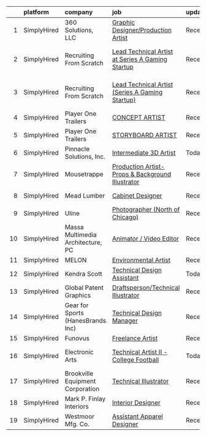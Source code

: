 

|    | platform    | company                           | job                                                                                                                                                            | update_time   | location                       |
|---:|:------------|:----------------------------------|:---------------------------------------------------------------------------------------------------------------------------------------------------------------|:--------------|:-------------------------------|
|  1 | SimplyHired | 360 Solutions, LLC                | [Graphic Designer/Production Artist](https://www.simplyhired.com/job/wTKuKhJFue8gAenatIutsqNnn1KWWLvcslbVcB2Shz7OnZLg523oNA?q=technical+artist)                | Recently      | Remote                         |
|  2 | SimplyHired | Recruiting From Scratch           | [Lead Technical Artist at Series A Gaming Startup](https://www.simplyhired.com/job/s0l4ucMWk4mBM5zMrRuuBuJaJSAEyvkMoxzUuXRNWNPjQHS6dAMmIw?q=technical+artist)  | Recently      | San Antonio, TX +126 locations |
|  3 | SimplyHired | Recruiting From Scratch           | [Lead Technical Artist (Series A Gaming Startup)](https://www.simplyhired.com/job/D31SbZDT4r06CJNDjmDIpjhyjNUYMgnSIzcS17CbGyyteL5lJC1mOQ?q=technical+artist)   | Recently      | San Antonio, TX +126 locations |
|  4 | SimplyHired | Player One Trailers               | [CONCEPT ARTIST](https://www.simplyhired.com/job/NHSymmraphyw8uHdSkV5Et_VVAdt0q4UIaYh_zD91KukT2nlM8P-Uw?q=technical+artist)                                    | Recently      | Bellingham, WA                 |
|  5 | SimplyHired | Player One Trailers               | [STORYBOARD ARTIST](https://www.simplyhired.com/job/WsM3HESh11erc7gbrwmB9wOuLc4G8EpuzkIDIBZRmQv2tJ5MIdyzZQ?q=technical+artist)                                 | Recently      | Bellingham, WA                 |
|  6 | SimplyHired | Pinnacle Solutions, Inc.          | [Intermediate 3D Artist](https://www.simplyhired.com/job/kpUJ4W2he_pp8vliQBbN2ljt5CBbQE6JZkVzu99NRw2PwAy2itqpjw?q=technical+artist)                            | Today         | Huntsville, AL                 |
|  7 | SimplyHired | Mousetrappe                       | [Production Artist- Props & Background Illustrator](https://www.simplyhired.com/job/qUFdFG7VtGV5YNxFvoBR_ltmIayKqg5GJIJim-wsMKzBevmQGoqqwA?q=technical+artist) | Recently      | Remote                         |
|  8 | SimplyHired | Mead Lumber                       | [Cabinet Designer](https://www.simplyhired.com/job/FDC5kXVP7k2NtMzXz-anB75MbWASU9wjfyacIf56q67_rQAeSro0dA?q=technical+artist)                                  | Recently      | Manhattan, KS                  |
|  9 | SimplyHired | Uline                             | [Photographer (North of Chicago)](https://www.simplyhired.com/job/7yOvcqy2ONvWvQzcyBHbNPiCvmjFWqLrhaWngcwoPyiXstcWbONGeA?q=technical+artist)                   | Recently      | Chicago, IL                    |
| 10 | SimplyHired | Massa Multimedia Architecture, PC | [Animator / Video Editor](https://www.simplyhired.com/job/VC7JfJrBMl7HfJjIpxPdwdhkFpHc1DXfvV2kbeov_siYwBgXxV1Sww?q=technical+artist)                           | Recently      | Neptune City, NJ               |
| 11 | SimplyHired | MELON                             | [Environmental Artist](https://www.simplyhired.com/job/TtBIPg7YOFwDAFctkWl7pdTyYs85lFsQJOzP6_0qOsLl6eCsLXgrKQ?q=technical+artist)                              | Recently      | Remote                         |
| 12 | SimplyHired | Kendra Scott                      | [Technical Design Assistant](https://www.simplyhired.com/job/qNCU5mZ8DTmnPw6alHmo_TL5gWDk-CPGJZHEHyjNA_x1kpTepUKwpw?q=technical+artist)                        | Today         | Austin, TX                     |
| 13 | SimplyHired | Global Patent Graphics            | [Draftsperson/Technical Illustrator](https://www.simplyhired.com/job/7QuWpQn9uCPu4kvkbfYpyyQImHRCHDzG8ma02F1mS-MHyM7OYsmuTw?q=technical+artist)                | Recently      | Charlotte, NC                  |
| 14 | SimplyHired | Gear for Sports (HanesBrands Inc) | [Technical Design Manager](https://www.simplyhired.com/job/3SDnSM7Cf5jlgS2z2AMwJRLL_RVzj1K9Uq1Qisyo2oqWdh3cZNDEKg?q=technical+artist)                          | Recently      | Manhattan, KS                  |
| 15 | SimplyHired | Funovus                           | [Freelance Artist](https://www.simplyhired.com/job/wucjFvZG2JRNmwrYnLbwDVT3_DRVHLxMd8BzmWlUbytgTfm8cythdg?q=technical+artist)                                  | Recently      | Remote                         |
| 16 | SimplyHired | Electronic Arts                   | [Technical Artist II - College Football](https://www.simplyhired.com/job/mmww6-KZnyoDedTJANB98tSnCuoqfQCnZ0sBqnpXtKZbcf2BaS8idw?q=technical+artist)            | Today         | Orlando, FL +1 location        |
| 17 | SimplyHired | Brookville Equipment Corporation  | [Technical Illustrator](https://www.simplyhired.com/job/QLCG2JzfygG-9vu6uhMpJyynrPzbsaJ1LQ-cLCkGa0Lh0GNV7obrow?q=technical+artist)                             | Recently      | Brookville, PA                 |
| 18 | SimplyHired | Mark P. Finlay Interiors          | [Interior Designer](https://www.simplyhired.com/job/ACgOSNiid54dHRncHMCwghe-aS3BcO9vqWd8eYePE-qHsahtdA-t3g?q=technical+artist)                                 | Recently      | Southport, CT                  |
| 19 | SimplyHired | Westmoor Mfg. Co.                 | [Assistant Apparel Designer](https://www.simplyhired.com/job/3-qQR_iWdGlfgBhKQnHy-_lJijUyW326npG0KqzTOVwf5lx6wxePtA?q=technical+artist)                        | Recently      | Fort Worth, TX                 |